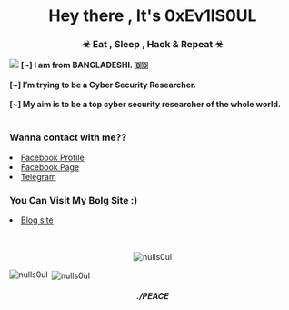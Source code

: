 <h1 align="center">Hey there , It's 0xEv1lS0UL</h1>
<h3 align="center">&#x2623 Eat , Sleep , Hack & Repeat &#x2623;</h3>
<img src="https://i.ibb.co/Js0s3zT/20220622-115202.png" height="wrap_content" width="wrap_content"/>
 <B>[~] I am from BANGLADESHI. 🇧🇩<br><br></B>
 <B>[~] I’m trying to be a Cyber Security Researcher.<br><br></B>
 <B>[~] My aim is to be a top cyber security researcher of the whole world.<br><br></B>

<h3 align="left"> Wanna contact with me?? </h3>
<li><a href="https://www.facebook.com/0xEv1lS0UL/">Facebook Profile</a></li>
<li><a href="https://www.facebook.com/0xev1ls0ul.ofc/">Facebook Page</a></li>
<li><a href="https://t.me/derbyxploit">Telegram</a></li>

<h3 align="left"> You Can Visit My Bolg Site :)</h3>
<li><a href="https://nulls0ul.blogspot.com/">Blog site</a></li><br><br>

<p align="center"> <img src="https://komarev.com/ghpvc/?username=nulls0ul&label=Profile%20views&color=0e75b6&style=flat" alt="nulls0ul" /> </p>
 
<p><img align="left" src="https://github-readme-stats.vercel.app/api/top-langs?username=nulls0ul&show_icons=true&theme=radical&locale=en&layout=compact" alt="nulls0ul" /></p>

<p>&nbsp;<img align="center" src="https://github-readme-stats.vercel.app/api?username=nulls0ul&show_icons=true&theme=radical&locale=en" alt="nulls0ul" /></p>

<h5 align="center"> ./PEACE </h5>
